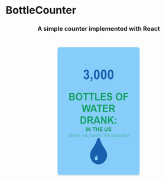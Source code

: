 # BottleCounter
<h3 align="center">A simple counter implemented with React</h3>
<h1 align="center">

<img src="https://raw.githubusercontent.com/Miguel75An/BottleCounter/master/water.gif" alt="Bottles"  align="center" width="224px" height="350px">
</h1>
